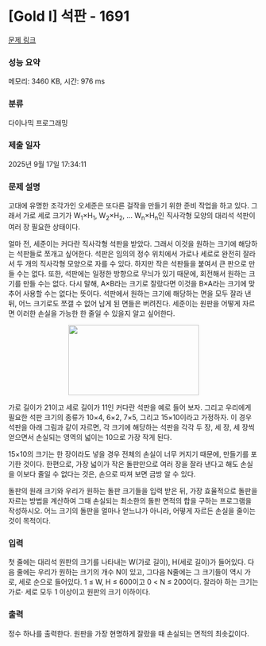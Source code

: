 # [Gold I] 석판 - 1691 

[문제 링크](https://www.acmicpc.net/problem/1691) 

### 성능 요약

메모리: 3460 KB, 시간: 976 ms

### 분류

다이나믹 프로그래밍

### 제출 일자

2025년 9월 17일 17:34:11

### 문제 설명

<p>고대에 유명한 조각가인 오세준은 또다른 걸작을 만들기 위한 준비 작업을 하고 있다. 그래서 가로 세로 크기가 W<sub>1</sub>×H<sub>1</sub>, W<sub>2</sub>×H<sub>2</sub>, ... W<sub>n</sub>×H<sub>n</sub>인 직사각형 모양의 대리석 석판이 여러 장 필요한 상태이다.</p>

<p>얼마 전, 세준이는 커다란 직사각형 석판을 받았다. 그래서 이것을 원하는 크기에 해당하는 석판들로 쪼개고 싶어한다. 석판은 임의의 정수 위치에서 가로나 세로로 완전히 잘라서 두 개의 직사각형 모양으로 자를 수 있다. 하지만 작은 석판들을 붙여서 큰 판으로 만들 수는 없다. 또한, 석판에는 일정한 방향으로 무늬가 있기 때문에, 회전해서 원하는 크기를 만들 수는 없다. 다시 말해, A×B라는 크기로 잘랐다면 이것을 B×A라는 크기에 맞추어 사용할 수는 없다는 뜻이다. 석판에서 원하는 크기에 해당하는 면을 모두 잘라 낸 뒤, 어느 크기로도 쪼갤 수 없어 남게 된 면들은 버려진다. 세준이는 원판을 어떻게 자르면 이러한 손실을 가능한 한 줄일 수 있을지 알고 싶어한다.</p>

<p style="text-align: center;"><img alt="" src="https://upload.acmicpc.net/25f5dc52-e7b1-4477-b28b-66cb229b36cf/-/preview/" style="width: 263px; height: 141px;"></p>

<p>가로 길이가 21이고 세로 길이가 11인 커다란 석판을 예로 들어 보자. 그리고 우리에게 필요한 석판 크기의 종류가 10×4, 6×2, 7×5, 그리고 15×10이라고 가정하자. 이 경우 석판을 아래 그림과 같이 자르면, 각 크기에 해당하는 석판을 각각 두 장, 세 장, 세 장씩 얻으면서 손실되는 영역의 넓이는 10으로 가장 작게 된다.</p>

<p>15×10의 크기는 한 장이라도 넣을 경우 전체의 손실이 너무 커지기 때문에, 만들기를 포기한 것이다. 한편으로, 가장 넓이가 작은 돌판만으로 여러 장을 잘라 낸다고 해도 손실을 이보다 줄일 수 없다는 것은, 손으로 따져 보면 금방 알 수 있다.</p>

<p>돌판의 원래 크기와 우리가 원하는 돌판 크기들을 입력 받은 뒤, 가장 효율적으로 돌판을 자르는 방법을 계산하여 그때 손실되는 최소한의 돌판 면적의 합을 구하는 프로그램을 작성하시오. 어느 크기의 돌판을 얼마나 얻느냐가 아니라, 어떻게 자르든 손실을 줄이는 것이 목적이다.</p>

### 입력 

 <p>첫 줄에는 대리석 원판의 크기를 나타내는 W(가로 길이), H(세로 길이)가 들어있다. 다음 줄에는 우리가 원하는 크기의 개수 N이 있고, 그다음 N줄에는 그 크기들이 역시 가로, 세로 순으로 들어있다. 1 ≤ W, H ≤ 600이고 0 < N ≤ 200이다. 잘라야 하는 크기는 가로· 세로 모두 1 이상이고 원판의 크기 이하이다.</p>

### 출력 

 <p>정수 하나를 출력한다. 원판을 가장 현명하게 잘랐을 때 손실되는 면적의 최솟값이다.</p>

